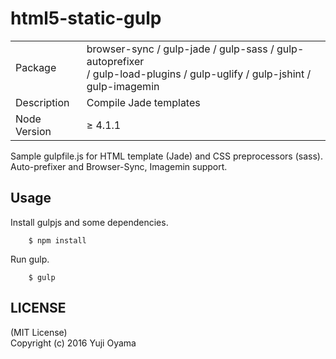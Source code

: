 # html5-static-gulp

<table>
<tr>
<td>Package</td>
<td>browser-sync / gulp-jade / gulp-sass / gulp-autoprefixer<br />/ gulp-load-plugins / gulp-uglify / gulp-jshint / gulp-imagemin</td>
</tr>
<tr>
<td>Description</td>
<td>Compile Jade templates</td>
</tr>
<tr>
<td>Node Version</td>
<td>≥ 4.1.1</td>
</tr>
</table>

Sample gulpfile.js for  HTML template (Jade) and CSS preprocessors (sass). Auto-prefixer and Browser-Sync, Imagemin support.

## Usage

Install gulpjs and some dependencies.

		$ npm install

Run gulp.

		$ gulp

## LICENSE

(MIT License)  
Copyright (c) 2016 Yuji Oyama
